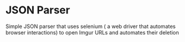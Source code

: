# JSON Parser
Simple JSON parser that uses selenium ( a web driver that automates browser interactions) to open Imgur URLs and automates their deletion

